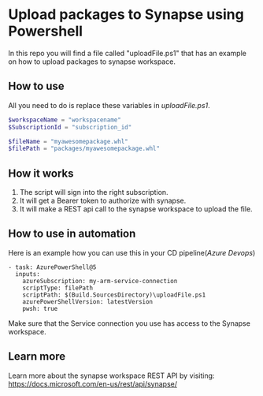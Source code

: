# Upload packages to Synapse using Powershell

In this repo you will find a file called "uploadFile.ps1" that has an example on how to upload packages to synapse workspace.

## How to use

All you need to do is replace these variables in *uploadFile.ps1*.
```ps1
$workspaceName = "workspacename"
$SubscriptionId = "subscription_id"

$fileName = "myawesomepackage.whl"
$filePath = "packages/myawesomepackage.whl"
```

## How it works

1. The script will sign into the right subscription.
2. It will get a Bearer token to authorize with synapse.
3. It will make a REST api call to the synapse workspace to upload the file.


## How to use in automation

Here is an example how you can use this in your CD pipeline(*Azure Devops*)
```
- task: AzurePowerShell@5
  inputs:
    azureSubscription: my-arm-service-connection
    scriptType: filePath
    scriptPath: $(Build.SourcesDirectory)\uploadFile.ps1
    azurePowerShellVersion: latestVersion
    pwsh: true
```

Make sure that the Service connection you use has access to the Synapse workspace.

## Learn more

Learn more about the synapse workspace REST API by visiting:
https://docs.microsoft.com/en-us/rest/api/synapse/
